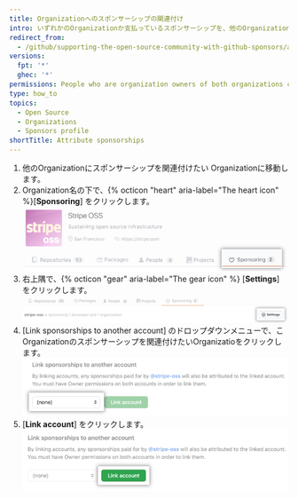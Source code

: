 ```yaml
---
title: Organizationへのスポンサーシップの関連付け
intro: いずれかのOrganizationか支払っているスポンサーシップを、他のOrganizationに関連付けることができます。
redirect_from:
  - /github/supporting-the-open-source-community-with-github-sponsors/attributing-sponsorships-to-your-organization
versions:
  fpt: '*'
  ghec: '*'
permissions: People who are organization owners of both organizations can attribute one organization's sponsorships to another organization.
type: how_to
topics:
  - Open Source
  - Organizations
  - Sponsors profile
shortTitle: Attribute sponsorships
---
```


1. 他のOrganizationにスポンサーシップを関連付けたい Organizationに移動します。
2. Organization名の下で、{% octicon "heart" aria-label="The heart icon" %}[**Sponsoring**] をクリックします。 ![[Sponsoring] タブ](/assets/images/help/sponsors/sponsoring-tab.png)
1. 右上隅で、{% octicon "gear" aria-label="The gear icon" %} [**Settings**] をクリックします。 ![[Settings] ボタン](/assets/images/help/sponsors/sponsoring-settings-button.png)
1. [Link sponsorships to another account] のドロップダウンメニューで、こOrganizationのスポンサーシップを関連付けたいOrganizatioをクリックします。 ![アカウント選択のドロップダウンメニュー](/assets/images/help/sponsors/select-an-account-drop-down.png)
1. [**Link account**] をクリックします。 ![[Link account] ボタン](/assets/images/help/sponsors/link-account-button.png)
